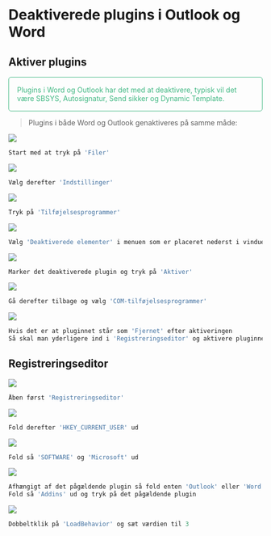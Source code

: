 # Deaktiverede plugins i Outlook og Word

## Aktiver plugins

<p style="color: #41B883; border: 1px solid #41B883; border-radius:5px; padding: 1rem;">Plugins i Word og Outlook har det med at deaktivere, typisk vil det være SBSYS, Autosignatur, Send sikker og Dynamic Template. </p>


> Plugins i både Word og Outlook genaktiveres på samme måde:



![](plugin1.png)
```js
Start med at tryk på 'Filer'
```

![](plugin2.png)
```js
Vælg derefter 'Indstillinger'
```

![](plugin3.png)
```js
Tryk på 'Tilføjelsesprogrammer'
```

![](plugin4.png)
```js
Vælg 'Deaktiverede elementer' i menuen som er placeret nederst i vinduet
```

![](plugin5.png)
```js
Marker det deaktiverede plugin og tryk på 'Aktiver'
```

![](plugin6.png)
```js
Gå derefter tilbage og vælg 'COM-tilføjelsesprogrammer'
```

![](plugin7.png)
```js
Hvis det er at pluginnet står som 'Fjernet' efter aktiveringen
Så skal man yderligere ind i 'Registreringseditor' og aktivere pluginnet der også 
```



## Registreringseditor

![](plugin8.png)
```js
Åben først 'Registreringseditor'
```

![](plugin9.png)
```js
Fold derefter 'HKEY_CURRENT_USER' ud
```

![](plugin10.png)
```js 
Fold så 'SOFTWARE' og 'Microsoft' ud
```

![](plugin11.png)
```js
Afhængigt af det pågældende plugin så fold enten 'Outlook' eller 'Word' ud
Fold så 'Addins' ud og tryk på det pågældende plugin
```

![](plugin13.png)
```js
Dobbeltklik på 'LoadBehavior' og sæt værdien til 3
```



